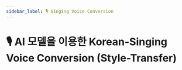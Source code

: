 ```yaml
---
sidebar_label: 🎙 Singing Voice Conversion
---
```


# 🎙 AI 모델을 이용한 Korean-Singing Voice Conversion (Style-Transfer)
